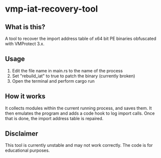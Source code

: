 # vmp-iat-recovery-tool

## What is this?
A tool to recover the import address table of x64 bit PE binaries obfuscated with VMProtect 3.x. 



## Usage

1. Edit the file name in main.rs to the name of the process
2. Set "rebuild_iat" to true to patch the binary (currently broken)
3. Open the terminal and perform cargo run 

## How it works

It collects modules within the current running process, and saves them. It then emulates the program and adds a code hook to log import calls. Once that is done, the import address table
is repaired.


## Disclaimer

This tool is currently unstable and may not work correctly. 
The code is for educational purposes.
